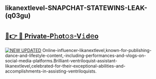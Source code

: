 ## likanextlevel-SNAPCHAT-STATEWINS-LEAK-(q03gu)


# <h2><a href="https://mediaupload.pro?-20M">🔗👉 🔴 Private-P𝚑ot𝚘𝚜-V𝚒d𝚎o</a></h2>

[![NEW UPDATED](https://i.imgur.com/0qMVB7G.gif)](https://mediaupload.pro?-20M)
Online-influencer-likanextlevel,known-for-publishing-dance-and-lifestyle-content,-including-performances-and-vlogs-on-social-media-platforms.Brilliant-ventriloquist-assistant-likanextlevel,celebrated-for-their-exceptional-abilities-and-accomplishments-in-assisting-ventriloquists.  